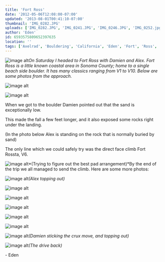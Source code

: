 ```yaml
---
title: 'Fort Ross'
date: '2012-05-06T12:08:00-07:00'
updated: '2013-08-01T00:41:10-07:00'
thumbnail: 'IMG_0282.JPG'
uploads: ['IMG_0282.JPG', 'IMG_0241.JPG', 'IMG_0246.JPG', 'IMG_0252.jpg', 'IMG_0256.jpg', 'IMG_0272.JPG', 'IMG_0273.JPG', 'IMG_0274.JPG', 'IMG_0275.JPG', 'IMG_0276.JPG', 'IMG_0277.JPG', 'IMG_0287.JPG']
author: 'Eden'
id: 6593575809652397635
location: ''
tags: ['Axelrad', 'Bouldering', 'California', 'Eden', 'Fort', 'Ross', 'Rossta']
---
```


![image alt](uploads/IMG_0282.JPG)*On Saturday I headed to Fort Ross with Damien and Alex. Fort Ross is a little known coastal area in Sonoma County; home to a single beach side boulder. It has many classics ranging from V1 to V10. Below are some photos from the approach.*

![image alt](uploads/IMG_0241.JPG)

![image alt](uploads/IMG_0246.JPG)

When we got to the boulder Damien pointed out that the sand is exceptionally low. 

This made the fall a few feet longer, and it also exposed some rocks right under the landing.

(In the photo below Alex is standing on the rock that is normally buried by sand)

The only line which we could safely try was the direct face climb Fort Rossta, V6. 

![image alt](uploads/IMG_0252.jpg)*(Trying to figure out the best pad arrangement)*By the end of the trip we all managed to send the climb. Here are some more photos:

![image alt](uploads/IMG_0256.jpg)*(Alex topping out)*

![image alt](uploads/IMG_0272.JPG)

![image alt](uploads/IMG_0273.JPG)

![image alt](uploads/IMG_0274.JPG)

![image alt](uploads/IMG_0275.JPG)

![image alt](uploads/IMG_0276.JPG)

![image alt](uploads/IMG_0277.JPG)*(Damien sticking the crux move, and topping out)*

![image alt](uploads/IMG_0287.JPG)*(The drive back)*

\- Eden


